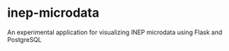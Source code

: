 inep-microdata
==============

An experimental application for visualizing INEP microdata using Flask and PostgreSQL
